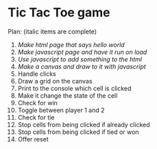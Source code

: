 # Tic Tac Toe game

Plan: (italic items are complete)
1. *Make html page that says hello world*
2. *Make javascript page and have it run on load*
3. *Use javascript to add something to the html*
4. *Make a canvas and draw to it with javascript*
5. Handle clicks
6. Draw a grid on the canvas
7. Print to the console which cell is clicked
8. Make it change the state of the cell
9. Check for win
10. Toggle between player 1 and 2
11. Check for tie
12. Stop cells from being clicked if already clicked
13. Stop cells from being clicked if tied or won
14. Offer reset
